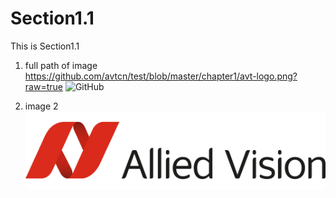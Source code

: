 # Section1.1

This is Section1.1

1. full path of image
https://github.com/avtcn/test/blob/master/chapter1/avt-logo.png?raw=true 
![GitHub](https://github.com/avtcn/test/blob/master/chapter1/avt-logo.png?raw=true "GitHub,Social Coding")

2. image 2
![GitHub](avt-logo.png "GitHub,Social Coding")










